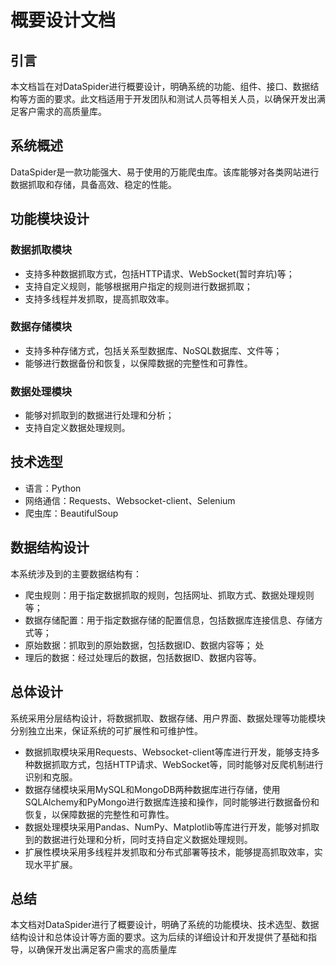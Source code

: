 # 概要设计文档

## 引言

本文档旨在对DataSpider进行概要设计，明确系统的功能、组件、接口、数据结构等方面的要求。此文档适用于开发团队和测试人员等相关人员，以确保开发出满足客户需求的高质量库。

## 系统概述

DataSpider是一款功能强大、易于使用的万能爬虫库。该库能够对各类网站进行数据抓取和存储，具备高效、稳定的性能。

## 功能模块设计

### 数据抓取模块

- 支持多种数据抓取方式，包括HTTP请求、WebSocket(暂时弃坑)等；
- 支持自定义规则，能够根据用户指定的规则进行数据抓取；
- 支持多线程并发抓取，提高抓取效率。

### 数据存储模块

- 支持多种存储方式，包括关系型数据库、NoSQL数据库、文件等；
- 能够进行数据备份和恢复，以保障数据的完整性和可靠性。

### 数据处理模块

- 能够对抓取到的数据进行处理和分析；
- 支持自定义数据处理规则。

## 技术选型

- 语言：Python
- 网络通信：Requests、Websocket-client、Selenium
- 爬虫库：BeautifulSoup

## 数据结构设计

本系统涉及到的主要数据结构有：

- 爬虫规则：用于指定数据抓取的规则，包括网址、抓取方式、数据处理规则等；
- 数据存储配置：用于指定数据存储的配置信息，包括数据库连接信息、存储方式等； 
- 原始数据：抓取到的原始数据，包括数据ID、数据内容等； 处
- 理后的数据：经过处理后的数据，包括数据ID、数据内容等。

## 总体设计

系统采用分层结构设计，将数据抓取、数据存储、用户界面、数据处理等功能模块分别独立出来，保证系统的可扩展性和可维护性。

- 数据抓取模块采用Requests、Websocket-client等库进行开发，能够支持多种数据抓取方式，包括HTTP请求、WebSocket等，同时能够对反爬机制进行识别和克服。
- 数据存储模块采用MySQL和MongoDB两种数据库进行存储，使用SQLAlchemy和PyMongo进行数据库连接和操作，同时能够进行数据备份和恢复，以保障数据的完整性和可靠性。
- 数据处理模块采用Pandas、NumPy、Matplotlib等库进行开发，能够对抓取到的数据进行处理和分析，同时支持自定义数据处理规则。
- 扩展性模块采用多线程并发抓取和分布式部署等技术，能够提高抓取效率，实现水平扩展。

## 总结

本文档对DataSpider进行了概要设计，明确了系统的功能模块、技术选型、数据结构设计和总体设计等方面的要求。这为后续的详细设计和开发提供了基础和指导，以确保开发出满足客户需求的高质量库